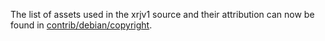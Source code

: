 The list of assets used in the xrjv1 source and their attribution can now be found in [contrib/debian/copyright](../contrib/debian/copyright).
